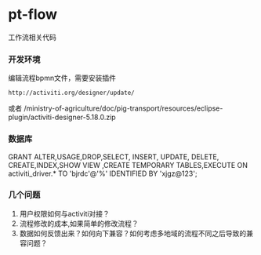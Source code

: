 pt-flow
=========
工作流相关代码
### 开发环境

编辑流程bpmn文件，需要安装插件
```
http://activiti.org/designer/update/
```
或者
/ministry-of-agriculture/doc/pig-transport/resources/eclipse-plugin/activiti-designer-5.18.0.zip

### 数据库

GRANT  ALTER,USAGE,DROP,SELECT, INSERT, UPDATE, DELETE, CREATE,INDEX,SHOW VIEW ,CREATE TEMPORARY TABLES,EXECUTE ON activiti_driver.* TO 'bjrdc'@'%' IDENTIFIED BY  'xjgz@123';
### 几个问题

1. 用户权限如何与activiti对接？
2. 流程修改的成本,如果简单的修改流程？
3. 数据如何反馈出来？如何向下兼容？如何考虑多地域的流程不同之后导致的兼容问题？